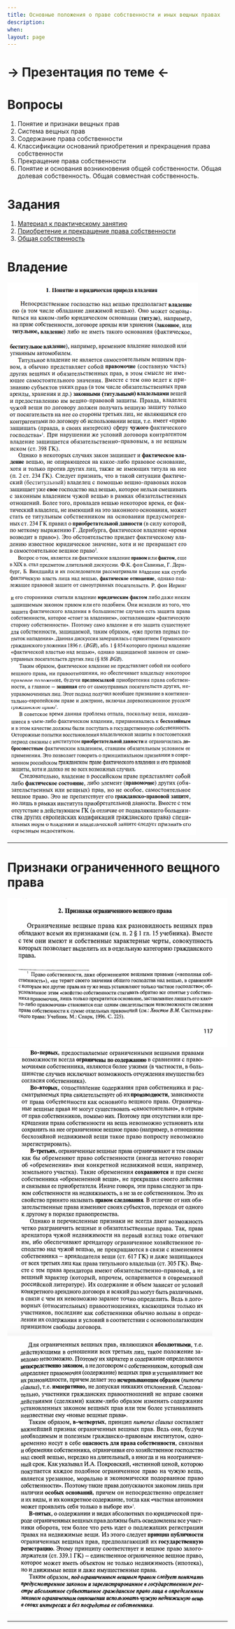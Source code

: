 ```yaml
---
title: Основные положения о праве собственности и иных вещных правах
description:
when:
layout: page
---
```


# &rarr; <a id="goToPresentation" target="_blank">Презентация по теме</a> &larr;

# Вопросы

1. Понятие и признаки вещных прав
2. Система вещных прав
3. Содержание права собственности
4. Классификации оснований приобретения и прекращения права собственности
5. Прекращение права собственности
6. Понятие и основания возникновения общей собственности. Общая долевая собственность. Общая совместная собственность.

# Задания

1. [Материал к практическому занятию](./11/eigentum-praktikum.pdf)
2. [Приобретение и прекращение права собственности](./11/p.odt)
2. [Общая собственность](./11/o.odt)

# Владение

![](./11/1.png)
![](./11/2.png)
![](./11/3.png)

<hr/>

# Признаки ограниченного вещного права

![](./11/pr/1.jpg)
![](./11/pr/2.jpg)
![](./11/pr/3.jpg)

<hr/>
